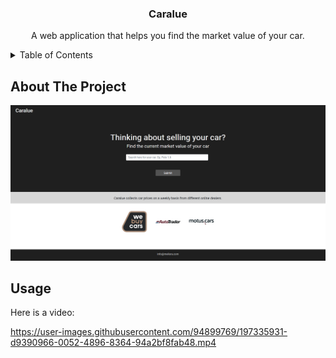 <div align="center">

  <h3 align="center">Caralue</h3>

  <p align="center">
    A web application that helps you find the market value of your car.
  
  </p>
</div>

<!-- TABLE OF CONTENTS -->
<details>
  <summary>Table of Contents</summary>
  <ol>
    <li>
      <a href="#about-the-project">About The Project</a>
      <ul>
        <li><a href="#built-with">Built With</a></li>
      </ul>
    </li>
    <li>
      <a href="#getting-started">Getting Started</a>
    </li>
    <li><a href="#usage">Usage</a></li>
    <li><a href="#roadmap">Roadmap</a></li>
    <li><a href="#license">License</a></li>
    <li><a href="#contact">Contact</a></li>
  </ol>
</details>


## About The Project

<img src="static/images/website.PNG" alt="home-page">



## Usage

Here is a video:



https://user-images.githubusercontent.com/94899769/197335931-d9390966-0052-4896-8364-94a2bf8fab48.mp4

